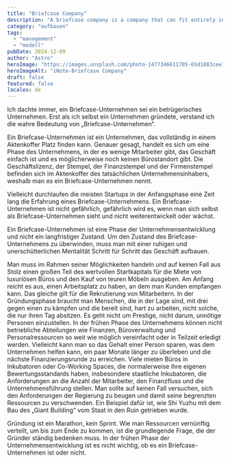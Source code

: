 ```yaml
---
title: "Briefcase Company"
description: "A briefcase company is a company that can fit entirely in a briefcase."
category: "aufbauen"
tags:
  - "management"
  - "modell"
pubDate: 2024-12-09
author: "Astro"
heroImage: "https://images.unsplash.com/photo-1477346611705-65d1883cee1e"
heroImageAlt: "iNote-Briefcase Company"
draft: false
featured: false
locales: de
---
```


Ich dachte immer, ein Briefcase-Unternehmen sei ein betrügerisches Unternehmen. Erst als ich selbst ein Unternehmen gründete, verstand ich die wahre Bedeutung von „Briefcase-Unternehmen“.

Ein Briefcase-Unternehmen ist ein Unternehmen, das vollständig in einem Aktenkoffer Platz finden kann. Genauer gesagt, handelt es sich um eine Phase des Unternehmens, in der es wenige Mitarbeiter gibt, das Geschäft einfach ist und es möglicherweise noch keinen Bürostandort gibt. Die Geschäftslizenz, der Stempel, der Finanzstempel und der Firmenstempel befinden sich im Aktenkoffer des tatsächlichen Unternehmensinhabers, weshalb man es ein Briefcase-Unternehmen nennt.

Vielleicht durchlaufen die meisten Startups in der Anfangsphase eine Zeit lang die Erfahrung eines Briefcase-Unternehmens. Ein Briefcase-Unternehmen ist nicht gefährlich, gefährlich wird es, wenn man sich selbst als Briefcase-Unternehmen sieht und nicht weiterentwickelt oder wächst.

Ein Briefcase-Unternehmen ist eine Phase der Unternehmensentwicklung und nicht ein langfristiger Zustand. Um den Zustand des Briefcase-Unternehmens zu überwinden, muss man mit einer ruhigen und unerschütterlichen Mentalität Schritt für Schritt das Geschäft aufbauen.

Man muss im Rahmen seiner Möglichkeiten handeln und auf keinen Fall aus Stolz einen großen Teil des wertvollen Startkapitals für die Miete von luxuriösen Büros und den Kauf von teuren Möbeln ausgeben. Am Anfang reicht es aus, einen Arbeitsplatz zu haben, an dem man Kunden empfangen kann. Das gleiche gilt für die Rekrutierung von Mitarbeitern. In der Gründungsphase braucht man Menschen, die in der Lage sind, mit drei gegen einen zu kämpfen und die bereit sind, hart zu arbeiten, nicht solche, die nur ihren Tag absitzen. Es geht nicht um Prestige, nicht darum, unnötige Personen einzustellen. In der frühen Phase des Unternehmens können nicht betriebliche Abteilungen wie Finanzen, Büroverwaltung und Personalressourcen so weit wie möglich vereinfacht oder in Teilzeit erledigt werden. Vielleicht kann man so das Gehalt einer Person sparen, was dem Unternehmen helfen kann, ein paar Monate länger zu überleben und die nächste Finanzierungsrunde zu erreichen. Viele mieten Büros in Inkubatoren oder Co-Working Spaces, die normalerweise ihre eigenen Bewertungsstandards haben, insbesondere staatliche Inkubatoren, die Anforderungen an die Anzahl der Mitarbeiter, den Finanzfluss und die Unternehmensführung stellen. Man sollte auf keinen Fall versuchen, sich den Anforderungen der Regierung zu beugen und damit seine begrenzten Ressourcen zu verschwenden. Ein Beispiel dafür ist, wie Shi Yuzhu mit dem Bau des „Giant Building“ vom Staat in den Ruin getrieben wurde.

Gründung ist ein Marathon, kein Sprint. Wie man Ressourcen vernünftig verteilt, um bis zum Ende zu kommen, ist die grundlegende Frage, die der Gründer ständig bedenken muss. In der frühen Phase der Unternehmensentwicklung ist es nicht wichtig, ob es ein Briefcase-Unternehmen ist oder nicht.
